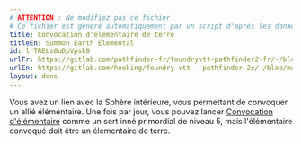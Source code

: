 ```yaml
---
# ATTENTION : Ne modifiez pas ce fichier
# Ce fichier est généré automatiquement par un script d'après les données du module Foundry VTT officiel et de sa traduction
title: Convocation d'élémentaire de terre
titleEn: Summon Earth Elemental
id: lrTRELs8uDpVpsk0
urlFr: https://gitlab.com/pathfinder-fr/foundryvtt-pathfinder2-fr/-/blob/master/data/feats/lrTRELs8uDpVpsk0.htm
urlEn: https://gitlab.com/hooking/foundry-vtt---pathfinder-2e/-/blob/master/packs/data/feats.db/summon-earth-elemental.json
layout: dons
---
```

Vous avez un lien avec la Sphère intérieure, vous permettant de convoquer un allié élémentaire. Une fois par jour, vous pouvez lancer [Convocation d'élémentaire](../sorts/convocation-d-élémentaire.html) comme un sort inné primordial de niveau 5, mais l'élémentaire convoqué doit être un élémentaire de terre.
